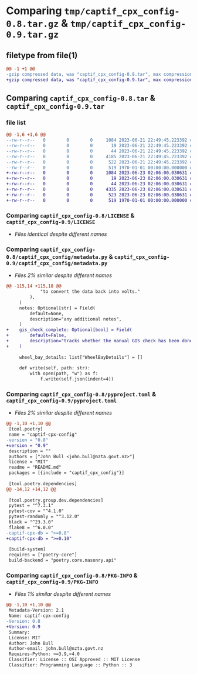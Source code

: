 # Comparing `tmp/captif_cpx_config-0.8.tar.gz` & `tmp/captif_cpx_config-0.9.tar.gz`

## filetype from file(1)

```diff
@@ -1 +1 @@
-gzip compressed data, was "captif_cpx_config-0.8.tar", max compression
+gzip compressed data, was "captif_cpx_config-0.9.tar", max compression
```

## Comparing `captif_cpx_config-0.8.tar` & `captif_cpx_config-0.9.tar`

### file list

```diff
@@ -1,6 +1,6 @@
--rw-r--r--   0        0        0     1084 2023-06-21 22:49:45.223392 captif_cpx_config-0.8/LICENSE
--rw-r--r--   0        0        0       19 2023-06-21 22:49:45.223392 captif_cpx_config-0.8/README.md
--rw-r--r--   0        0        0       44 2023-06-21 22:49:45.223392 captif_cpx_config-0.8/captif_cpx_config/__init__.py
--rw-r--r--   0        0        0     4185 2023-06-21 22:49:45.223392 captif_cpx_config-0.8/captif_cpx_config/metadata.py
--rw-r--r--   0        0        0      522 2023-06-21 22:49:45.223392 captif_cpx_config-0.8/pyproject.toml
--rw-r--r--   0        0        0      519 1970-01-01 00:00:00.000000 captif_cpx_config-0.8/PKG-INFO
+-rw-r--r--   0        0        0     1084 2023-06-23 02:06:00.030631 captif_cpx_config-0.9/LICENSE
+-rw-r--r--   0        0        0       19 2023-06-23 02:06:00.030631 captif_cpx_config-0.9/README.md
+-rw-r--r--   0        0        0       44 2023-06-23 02:06:00.030631 captif_cpx_config-0.9/captif_cpx_config/__init__.py
+-rw-r--r--   0        0        0     4335 2023-06-23 02:06:00.030631 captif_cpx_config-0.9/captif_cpx_config/metadata.py
+-rw-r--r--   0        0        0      523 2023-06-23 02:06:00.030631 captif_cpx_config-0.9/pyproject.toml
+-rw-r--r--   0        0        0      519 1970-01-01 00:00:00.000000 captif_cpx_config-0.9/PKG-INFO
```

### Comparing `captif_cpx_config-0.8/LICENSE` & `captif_cpx_config-0.9/LICENSE`

 * *Files identical despite different names*

### Comparing `captif_cpx_config-0.8/captif_cpx_config/metadata.py` & `captif_cpx_config-0.9/captif_cpx_config/metadata.py`

 * *Files 2% similar despite different names*

```diff
@@ -115,14 +115,18 @@
             "to convert the data back into volts."
         ),
     )
     notes: Optional[str] = Field(
         default=None,
         description="any additional notes",
     )
+    gis_check_complete: Optional[bool] = Field(
+        default=False,
+        description="tracks whether the manual GIS check has been done",
+    )
 
     wheel_bay_details: list["WheelBayDetails"] = []
 
     def write(self, path: str):
         with open(path, "w") as f:
             f.write(self.json(indent=4))
```

### Comparing `captif_cpx_config-0.8/pyproject.toml` & `captif_cpx_config-0.9/pyproject.toml`

 * *Files 2% similar despite different names*

```diff
@@ -1,10 +1,10 @@
 [tool.poetry]
 name = "captif-cpx-config"
-version = "0.8"
+version = "0.9"
 description = ""
 authors = ["John Bull <john.bull@nzta.govt.nz>"]
 license = "MIT"
 readme = "README.md"
 packages = [{include = "captif_cpx_config"}]
 
 [tool.poetry.dependencies]
@@ -14,12 +14,12 @@
 
 [tool.poetry.group.dev.dependencies]
 pytest = "^7.3.1"
 pytest-cov = "^4.1.0"
 pytest-randomly = "^3.12.0"
 black = "^23.3.0"
 flake8 = "^6.0.0"
-captif-cpx-db = ">=0.8"
+captif-cpx-db = ">=0.10"
 
 [build-system]
 requires = ["poetry-core"]
 build-backend = "poetry.core.masonry.api"
```

### Comparing `captif_cpx_config-0.8/PKG-INFO` & `captif_cpx_config-0.9/PKG-INFO`

 * *Files 1% similar despite different names*

```diff
@@ -1,10 +1,10 @@
 Metadata-Version: 2.1
 Name: captif-cpx-config
-Version: 0.8
+Version: 0.9
 Summary: 
 License: MIT
 Author: John Bull
 Author-email: john.bull@nzta.govt.nz
 Requires-Python: >=3.9,<4.0
 Classifier: License :: OSI Approved :: MIT License
 Classifier: Programming Language :: Python :: 3
```

